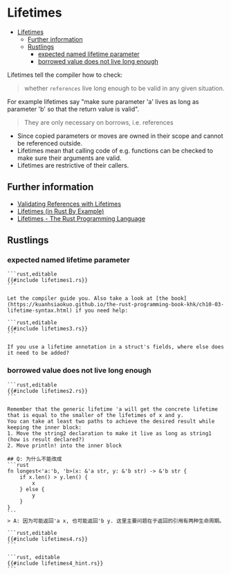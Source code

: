 # Lifetimes

<!--ts-->
* [Lifetimes](#lifetimes)
   * [Further information](#further-information)
   * [Rustlings](#rustlings)
      * [expected named lifetime parameter](#expected-named-lifetime-parameter)
      * [borrowed value does not live long enough](#borrowed-value-does-not-live-long-enough)

<!-- Created by https://github.com/ekalinin/github-markdown-toc -->
<!-- Added by: runner, at: Sat Mar  4 10:23:18 UTC 2023 -->

<!--te-->
Lifetimes tell the compiler how to check:

> whether `references` live long enough to be valid in any given situation.

For example lifetimes say "make sure parameter 'a' lives as long as parameter 'b' so that the return value is valid".

> They are only necessary on borrows, i.e. references

- Since copied parameters or moves are owned in their scope and cannot
  be referenced outside.
- Lifetimes mean that calling code of e.g. functions
  can be checked to make sure their arguments are valid.
- Lifetimes are restrictive of their callers.

## Further information

- [Validating References with Lifetimes](https://doc.rust-lang.org/book/ch10-03-lifetime-syntax.html)
- [Lifetimes (in Rust By Example)](https://doc.rust-lang.org/stable/rust-by-example/scope/lifetime.html)
- [Lifetimes - The Rust Programming Language](https://kuanhsiaokuo.github.io/the-rust-programming-book-khk/rust_by_example_src/scope/lifetime.html)

## Rustlings

### expected named lifetime parameter

~~~admonish bug title="function" collapsible=true
```rust,editable
{{#include lifetimes1.rs}}
```
~~~

~~~admonish tip title="Hint" collapsible=true
Let the compiler guide you. Also take a look at [the book](https://kuanhsiaokuo.github.io/the-rust-programming-book-khk/ch10-03-lifetime-syntax.html) if you need help:
~~~

~~~admonish bug title="struct" collapsible=true
```rust,editable
{{#include lifetimes3.rs}}
```
~~~

~~~admonish tip title="Hint" collapsible=true
If you use a lifetime annotation in a struct's fields, where else does it need to be added?
~~~

### borrowed value does not live long enough

~~~admonish bug title="lifetimes2" collapsible=true
```rust,editable
{{#include lifetimes2.rs}}
```
~~~

~~~admonish tip title="Hint: 将块看作生命周期隐式声明" collapsible=true
Remember that the generic lifetime 'a will get the concrete lifetime that is equal to the smaller of the lifetimes of x and y.
You can take at least two paths to achieve the desired result while keeping the inner block:
1. Move the string2 declaration to make it live as long as string1 (how is result declared?)
2. Move println! into the inner block
~~~

~~~admonish info title="Q&A" collapsible=true
## Q: 为什么不能改成
```rust
fn longest<'a:'b, 'b>(x: &'a str, y: &'b str) -> &'b str {
    if x.len() > y.len() {
        x
    } else {
        y
    }
}
```
> A: 因为可能返回'a x, 也可能返回'b y. 这里主要问题在于返回的引用有两种生命周期。
~~~

~~~admonish bug title="lifetimes4" collapsible=true
```rust,editable
{{#include lifetimes4.rs}}
```
~~~

~~~admonish tip title="Hint: 函数返回引用才会考虑live long enough" collapsible=true
```rust, editable
{{#include lifetimes4_hint.rs}}
```
~~~
